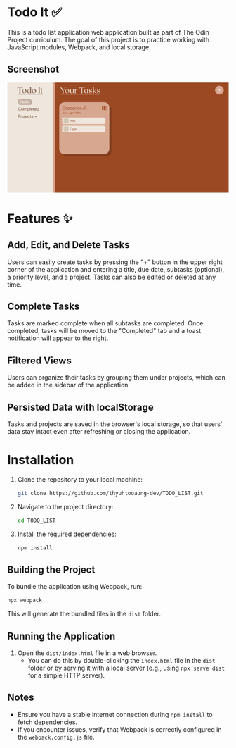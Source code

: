 # Todo It ✅

This is a todo list application web application built as part of The Odin Project curriculum. The goal of this project is to practice working with JavaScript modules, Webpack, and local storage.

## Screenshot

![](screenshot.png)

# Features ✨

## Add, Edit, and Delete Tasks

Users can easily create tasks by pressing the "+" button in the upper right corner of the application and entering a title, due date, subtasks (optional), a priority level, and a project. Tasks can also be edited or deleted at any time.

## Complete Tasks

Tasks are marked complete when all subtasks are completed. Once completed, tasks will be moved to the "Completed" tab and a toast notification will appear to the right.

## Filtered Views

Users can organize their tasks by grouping them under projects, which can be added in the sidebar of the application.

## Persisted Data with localStorage

Tasks and projects are saved in the browser's local storage, so that users' data stay intact even after refreshing or closing the application.

# Installation

1. Clone the repository to your local machine:
   ```bash
   git clone https://github.com/thyuhtooaung-dev/TODO_LIST.git
   ```
2. Navigate to the project directory:
   ```bash
   cd TODO_LIST
   ```
3. Install the required dependencies:
   ```bash
   npm install
   ```

## Building the Project

To bundle the application using Webpack, run:

```bash
npx webpack
```

This will generate the bundled files in the `dist` folder.

## Running the Application

1. Open the `dist/index.html` file in a web browser.
   - You can do this by double-clicking the `index.html` file in the `dist` folder or by serving it with a local server (e.g., using `npx serve dist` for a simple HTTP server).

## Notes

- Ensure you have a stable internet connection during `npm install` to fetch dependencies.
- If you encounter issues, verify that Webpack is correctly configured in the `webpack.config.js` file.
